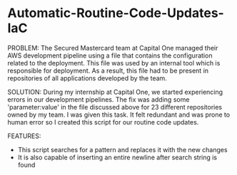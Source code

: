 # Automatic-Routine-Code-Updates-IaC

PROBLEM: The Secured Mastercard team at Capital One managed their AWS development pipeline using a file that contains the configuration related to the deployment. This file was used by an internal tool which is responsible for deployment. As a result, this file had to be present in repositories of all applications developed by the team. 

SOLUTION: During my internship at Capital One, we started experiencing errors in our development pipelines. The fix was adding some 'parameter:value' in the file discussed above for 23 different repositories owned by my team. I was given this task. It felt redundant and was prone to human error so I created this script for our routine code updates.

FEATURES: 
- This script searches for a pattern and replaces it with the new changes
- It is also capable of inserting an entire newline after search string is found
